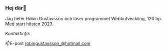 ### Hej där👋

Jag heter Robin Gustavsson och läser programmet Webbutveckling, 120 hp. Med start hösten 2023. 



*Kontaktinfo:*

📫E-post robingustavsson_@hotmail.com
